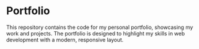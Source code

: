 # Portfolio
This repository contains the code for my personal portfolio, showcasing my work and projects. The portfolio is designed to highlight my skills in web development with a modern, responsive layout.